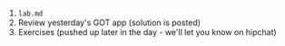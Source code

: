1. `lab.md`
2. Review yesterday's GOT app (solution is posted)
3. Exercises (pushed up later in the day - we'll let you know on hipchat)